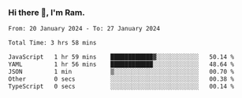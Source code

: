 ### Hi there 👋, I'm Ram.

<!--START_SECTION:waka-->

```txt
From: 20 January 2024 - To: 27 January 2024

Total Time: 3 hrs 58 mins

JavaScript   1 hr 59 mins    ████████████▓░░░░░░░░░░░░   50.14 %
YAML         1 hr 56 mins    ████████████░░░░░░░░░░░░░   48.64 %
JSON         1 min           ▒░░░░░░░░░░░░░░░░░░░░░░░░   00.70 %
Other        0 secs          ░░░░░░░░░░░░░░░░░░░░░░░░░   00.38 %
TypeScript   0 secs          ░░░░░░░░░░░░░░░░░░░░░░░░░   00.14 %
```

<!--END_SECTION:waka-->
